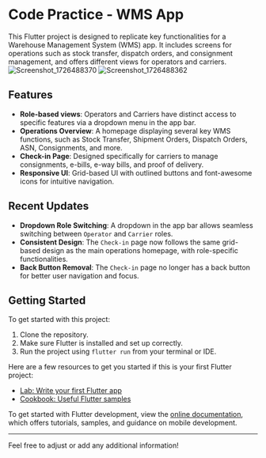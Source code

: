 # Code Practice - WMS App

This Flutter project is designed to replicate key functionalities for a Warehouse Management System (WMS) app. It includes screens for operations such as stock transfer, dispatch orders, and consignment management, and offers different views for operators and carriers.
![Screenshot_1726488370](https://github.com/user-attachments/assets/e11dcef1-c861-493a-9e5c-2746ab4ef9f8)
![Screenshot_1726488362](https://github.com/user-attachments/assets/c0e6e99d-7cf0-4e03-be35-8ecde59f297d)

## Features

- **Role-based views**: Operators and Carriers have distinct access to specific features via a dropdown menu in the app bar.
- **Operations Overview**: A homepage displaying several key WMS functions, such as Stock Transfer, Shipment Orders, Dispatch Orders, ASN, Consignments, and more.
- **Check-in Page**: Designed specifically for carriers to manage consignments, e-bills, e-way bills, and proof of delivery.
- **Responsive UI**: Grid-based UI with outlined buttons and font-awesome icons for intuitive navigation.

## Recent Updates

- **Dropdown Role Switching**: A dropdown in the app bar allows seamless switching between `Operator` and `Carrier` roles.
- **Consistent Design**: The `Check-in` page now follows the same grid-based design as the main operations homepage, with role-specific functionalities.
- **Back Button Removal**: The `Check-in` page no longer has a back button for better user navigation and focus.

## Getting Started

To get started with this project:

1. Clone the repository.
2. Make sure Flutter is installed and set up correctly.
3. Run the project using `flutter run` from your terminal or IDE.

Here are a few resources to get you started if this is your first Flutter project:

- [Lab: Write your first Flutter app](https://docs.flutter.dev/get-started/codelab)
- [Cookbook: Useful Flutter samples](https://docs.flutter.dev/cookbook)

To get started with Flutter development, view the [online documentation](https://docs.flutter.dev/), which offers tutorials, samples, and guidance on mobile development.

---

Feel free to adjust or add any additional information!

